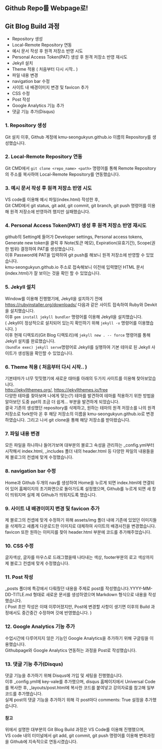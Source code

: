 ## Github Repo를 Webpage로!  

## Git Blog Build 과정  

- Repository 생성    
- Local-Remote Repository 연동
- 예시 문서 작성 후 원격 저장소 반영 시도
- Personal Access Token(PAT) 생성 후 원격 저장소 반영 재시도
- Jekyll 설치
- Theme 적용 ( 처음부터 다시 시작.. )
- 파일 내용 변경
- navigation bar 수정
- 사이트 내 배경이미지 변경 및 favicon 추가
- CSS 수정
- Post 작성
- Google Analytics 기능 추가
- 댓글 기능 추가(Disqus)

### 1. Repository 생성  
Git 설치 이후, Github 계정에 kmu-seongukyun.github.io 이름의 Repository를 생성했습니다.  

### 2. Local-Remote Repository 연동  
Git CMD에서 `git clone <repo_name> <path>` 명령어를 통해 Remote Repository의 주소를 복사하여 Local-Remote Repository를 연동했습니다.

### 3. 예시 문서 작성 후 원격 저장소 반영 시도
VS code를 이용해 예시 파일(index.html) 작성한 후,   
Git CMD에서 git status, git add, git commit, git branch, git push 명령어를 이용해 원격 저장소에 반영하려 했지만 실패했습니다.   

### 4. Personal Access Token(PAT) 생성 후 원격 저장소 반영 재시도
github의 Setting에 들어가 Developer settings, Personal access tokens, Generate new token을 클릭 후 Note(토큰 메모), Expiration(유효기간), Scope(권한 범위) 결정하여 PAT를 생성했습니다.   
이후 Password에 PAT을 입력하여 git push를 해보니 원격 저장소에 반영할 수 있었습니다.  
kmu-seongukyun.github.io 주소로 접속해보니 이전에 입력했던 HTML 문서(index.html)가 잘 보이는 것을 확인 할 수 있었습니다.

### 5. Jekyll 설치  
Window를 이용해 진행했기에, Jekyll을 설치하기 전에 https://rubyinstaller.org/downloads/ 다음과 같은 사이트 접속하여 Ruby와 Devkit을 설치했습니다.  
이후 `gem install jekyll bundler` 명령어를 이용해 Jekyll을 설치했습니다.   
( Jekyll이 정상적으로 설치되어 있는지 확인하기 위해 `jekyll -v` 명령어를 이용했습니다. )  
이후 현재 디렉토리(Git Blog 디렉토리)에 `jekyll new . -- force` 명령어를 통해 Jekyll 설치를 완료했습니다.    
`(bundle exec) jekyll serve`명령어로 Jekyll를 실행하여 기본 테마로 된 Jekyll 사이트가 생성됨을 확인할 수 있었습니다.   

### 6. Theme 적용 ( 처음부터 다시 시작.. ) 
기본테마가 너무 밋밋했기에 새로운 태마를 아래의 두가지 사이트를 이용해 찾아보았습니다.    
http://jekyllthemes.org/, https://jekyllthemes.io/free    
다양한 테마를 찾아보며 나에게 맞는(?) 테마를 발견하여 테마를 적용하기 위한 방법을 알아보던 도중 ppt의 조금 더 쉽게... 부분을 발견하게 되었습니다.  
결국 기존의 생성했던 repository를 삭제하고, 원하는 테마의 원격 저장소를 나의 원격 저장소로 fork받아 온 후 해당 저장소의 이름을 kmu-seongukyun.github.io로 변경하였습니다. 그리고 나서 git clone을 통해 해당 저장소를 받아왔습니다.  

### 7. 파일 내용 변경 
모든 파일을 하나하나 들어가보며 대부분의 블로그 속성을 관리하는 _config.yml부터 시작해서 index.html, _includes 폴더 내의 header.html 등 다양한 파일의 내용들을 제 블로그의 컨셉에 맞게 수정했습니다.

### 8. navigation bar 수정
Home과 Github 두개의 nav를 생성하여 Home을 누르게 되면 index.html에 연결되어 있어 홈페이지의 초기화면으로 돌아가도록 설정했으며, Github를 누르게 되면 새 창이 띄워지며 실제 제 Github가 띄워지도록 했습니다.

### 9. 사이트 내 배경이미지 변경 및 favicon 추가
제 블로그의 컨셉에 맞게 수정하기 위해 assets/img 폴더 내애 기존에 있었던 이미지들을 삭제하고 새롭게 다운로드한 이미지로 대체하여 사이트의 배경사진을 변경했습니다.    
favicon 또한 원하는 이미지를 찾아 header.html 부분에 코드를 추가해주었습니다.

### 10. CSS 수정
글자색상, 글자를 마우스로 드래그했을때 나타내는 색상, footer부분의 로고 색상까지 제 블로그 컨셉에 맞게 수정했습니다.   

### 11. Post 작성
_posts 폴더에 특강에서 다뤄줬던 내용을 주제로 post를 작성했습니다.YYYY-MM-DD-TITLE.md 형태로 새로운 문서를 생성하였으며 Markdown 형식으로 내용을 작성했습니다.   
( Post 초안 작성은 이때 이루어졌지만, Post에 변경할 사항이 생기면 이후의 Build 과정에서도 중간중간 수정하며 깃에 반영했습니다. )

### 12. Google Analytics 기능 추가
수업시간에 다루어지지 않은 기능인 Google Analytics을 추가하기 위해 구글링을 이용했습니다.    
Githubpage와 Google Analytics 연동하는 과정을 Post로 작성했습니다.  

### 13. 댓글 기능 추가(Disqus) 
댓글 기능을 추가하기 위해 Disqus에 가입 및 세팅을 진행했습니다.   
이후 _config.yml에 key-vale를 추가했으며, disqus 홈페이지에서 Universal Code를 복사한 후, _layouts/post.html에 복사한 코드를 붙여넣고 강의자료를 참고해 일부 코드를 추가했습니다.  
실제 post의 댓글 기능을 추가하기 위해 각 post마다 comments: True 설정을 추가했습니다.  

#### 참고
위에서 설명한 대부분의 Git Blog Build 과정은 VS Code를 이용해 진행했으며,   
VS code 내의 터미널에서 git add, git commit, git push 명령어를 이용해 변화과정을 Github에 지속적으로 연동시켰습니다.

